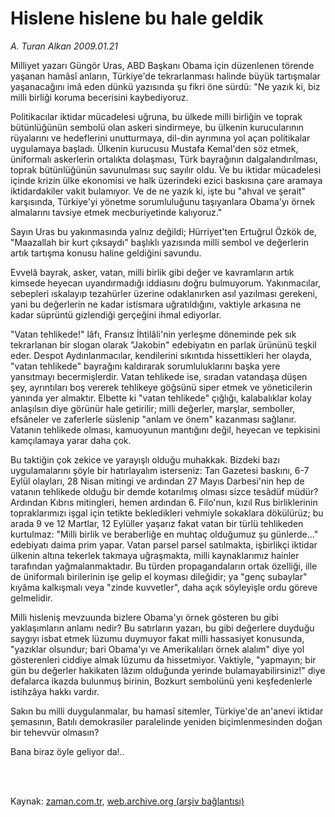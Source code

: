 # Hislene hislene  bu hale geldik

*A. Turan Alkan 2009.01.21*

<td class="columnist-detail">
<p>Milliyet yazarı Güngör Uras, ABD Başkanı Obama için düzenlenen törende yaşanan hamâsî anların, Türkiye'de tekrarlanması halinde büyük tartışmalar yaşanacağını imâ eden dünkü yazısında şu fikri öne sürdü: "Ne yazık ki, biz milli birliği koruma becerisini kaybediyoruz.</p>
<p>
<div id="haberMetinDiv">
<p> Politikacılar iktidar mücadelesi uğruna, bu ülkede milli birliğin ve toprak bütünlüğünün sembolü olan askeri sindirmeye, bu ülkenin kurucularının rüyalarını ve hedeflerini unutturmaya, dil-din ayrımına yol açan politikalar uygulamaya başladı. Ülkenin kurucusu Mustafa Kemal'den söz etmek, üniformalı askerlerin ortalıkta dolaşması, Türk bayrağının dalgalandırılması, toprak bütünlüğünün savunulması suç sayılır oldu. Ve bu iktidar mücadelesi içinde krizin ülke ekonomisi ve halk üzerindeki ezici baskısına çare aramaya iktidardakiler vakit bulamıyor. Ve de ne yazık ki, işte bu "ahval ve şerait" karşısında, Türkiye'yi yönetme sorumluluğunu taşıyanlara Obama'yı örnek almalarını tavsiye etmek mecburiyetinde kalıyoruz."
<p>Sayın Uras bu yakınmasında yalnız değildi; Hürriyet'ten Ertuğrul Özkök de, "Maazallah bir kurt çıksaydı" başlıklı yazısında milli sembol ve değerlerin artık tartışma konusu haline geldiğini savundu.
<p>Evvelâ bayrak, asker, vatan, milli birlik gibi değer ve kavramların artık kimsede heyecan uyandırmadığı iddiasını doğru bulmuyorum. Yakınmacılar, sebepleri ıskalayıp tezahürler üzerine odaklanırken asıl yazılması gerekeni, yani bu değerlerin ne kadar istismara uğratıldığını, vaktiyle arkasına ne kadar süprüntü gizlendiği gerçeğini ihmal ediyorlar.
<p>"Vatan tehlikede!" lâfı, Fransız İhtilâli'nin yerleşme döneminde pek sık tekrarlanan bir slogan olarak "Jakobin" edebiyatın en parlak ürününü teşkil eder. Despot Aydınlanmacılar, kendilerini sıkıntıda hissettikleri her olayda, "vatan tehlikede" bayrağını kaldırarak sorumluluklarını başka yere yansıtmayı becermişlerdir. Vatan tehlikede ise, sıradan vatandaşa düşen şey, ayrıntıları boş vererek tehlikeye göğsünü siper etmek ve yöneticilerin yanında yer almaktır. Elbette ki "vatan tehlikede" çığlığı, kalabalıklar kolay anlaşılsın diye görünür hale getirilir; milli değerler, marşlar, semboller, efsâneler ve zaferlerle süslenip "anlam ve önem" kazanması sağlanır. Vatanın tehlikede olması, kamuoyunun mantığını değil, heyecan ve tepkisini kamçılamaya yarar daha çok.
<p>Bu taktiğin çok zekice ve yarayışlı olduğu muhakkak. Bizdeki bazı uygulamalarını şöyle bir hatırlayalım isterseniz: Tan Gazetesi baskını, 6-7 Eylül olayları, 28 Nisan mitingi ve ardından 27 Mayıs Darbesi'nin hep de vatanın tehlikede olduğu bir demde kotarılmış olması sizce tesâdüf müdür? Ardından Kıbrıs mitingleri, hemen ardından 6. Filo'nun, kızıl Rus birliklerinin topraklarımızı işgal için tetikte bekledikleri vehmiyle sokaklara dökülürüz; bu arada 9 ve 12 Martlar, 12 Eylüller yaşarız fakat vatan bir türlü tehlikeden kurtulmaz: "Milli birlik ve beraberliğe en muhtaç olduğumuz şu günlerde..." edebiyatı daima prim yapar. Vatan parsel parsel satılmakta, işbirlikçi iktidar ülkenin altına tekerlek takmaya uğraşmakta, milli kaynaklarımız hainler tarafından yağmalanmaktadır. Bu türden propagandaların ortak özelliği, ille de üniformalı birilerinin işe gelip el koyması dileğidir; ya "genç subaylar" kıyâma kalkışmalı veya "zinde kuvvetler", daha açık söyleyişle ordu göreve gelmelidir.
<p>Milli hisleniş mevzuunda bizlere Obama'yı örnek gösteren bu gibi yaklaşımların anlamı nedir? Bu satırların yazarı, bu gibi değerlere duyduğu saygıyı isbat etmek lüzumu duymuyor fakat milli hassasiyet konusunda, "yazıklar olsundur; bari Obama'yı ve Amerikalıları örnek alalım" diye yol gösterenleri ciddiye almak lüzumu da hissetmiyor. Vaktiyle, "yapmayın; bir gün bu değerler hakikaten lâzım olduğunda yerinde bulamayabilirsiniz!" diye defalarca ikazda bulunmuş birinin, Bozkurt sembolünü yeni keşfedenlerle istihzâya hakkı vardır.
<p>Sakın bu milli duygulanmalar, bu hamasî sitemler, Türkiye'de an'anevi iktidar şemasının, Batılı demokrasiler paralelinde yeniden biçimlenmesinden doğan bir tehevvür olmasın?
<p>Bana biraz öyle geliyor da!..</p></p></p></p></p></p></p></p></div>
</p>


<p><br>
		 </br></p></td>

Kaynak: [zaman.com.tr](http://zaman.com.tr/yazar.do?yazino=806070), [web.archive.org (arşiv bağlantısı)](http://web.archive.org/web/20111122180351/http://www.zaman.com.tr:80/yazar.do?yazino=806070)
